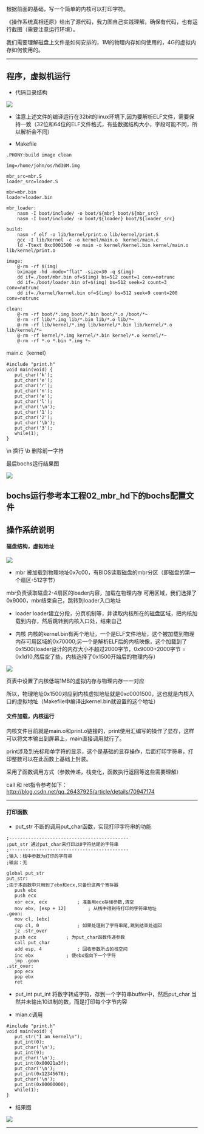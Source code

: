 根据前面的基础，写一个简单的内核可以打印字符。

《操作系统真相还原》给出了源代码，我力图自己实践理解，确保有代码，也有运行截图（需要注意运行环境）。

我们需要理解磁盘上文件是如何安排的，1M的物理内存如何使用的，4G的虚拟内存如何使用的。

---
## 程序，虚拟机运行

* 代码目录结构

![](../06_kernel_start/imgs/01.jpg)

* 注意上述文件的编译运行在32bit的linux环境下,因为要解析ELF文件，需要保持一致（32位和64位的ELF文件格式，有些数据结构大小，字段可能不同，所以解析会不同）

* Makefile
```
.PHONY:build image clean

img=/home/john/os/hd30M.img

mbr_src=mbr.S
loader_src=loader.S

mbr=mbr.bin
loader=loader.bin

mbr_loader:
	nasm -I boot/include/ -o boot/${mbr} boot/${mbr_src}
	nasm -I boot/include/ -o boot/${loader} boot/${loader_src}

build:
	nasm -f elf -o lib/kernel/print.o lib/kernel/print.S
	gcc -I lib/kernel -c -o kernel/main.o  kernel/main.c
	ld -Ttext 0xc0001500 -e main -o kernel/kernel.bin kernel/main.o lib/kernel/print.o

image:
	@-rm -rf $(img)
	bximage -hd -mode="flat" -size=30 -q $(img)
	dd if=./boot/mbr.bin of=$(img) bs=512 count=1 conv=notrunc
	dd if=./boot/loader.bin of=$(img) bs=512 seek=2 count=3 conv=notrunc
	dd if=./kernel/kernel.bin of=$(img) bs=512 seek=9 count=200 conv=notrunc

clean:
	@-rm -rf boot/*.img boot/*.bin boot/*.o /boot/*~
	@-rm -rf lib/*.img lib/*.bin lib/*.o lib/*~
	@-rm -rf lib/kernel/*.img lib/kernel/*.bin lib/kernel/*.o lib/kernel/*~
	@-rm -rf kernel/*.img kernel/*.bin kernel/*.o kernel/*~
	@-rm -rf *.o *.bin *.img *~

```

main.c（kernel）
```
#include "print.h"
void main(void) {
   put_char('k');
   put_char('e');
   put_char('r');
   put_char('n');
   put_char('e');
   put_char('l');
   put_char('\n');
   put_char('1');
   put_char('2');
   put_char('\b');
   put_char('3');
   while(1);
}
```

\n 换行
\b 删除前一字符

最后bochs运行结果图

![](../06_kernel_start/imgs/rs.jpg)

bochs运行参考本工程02_mbr_hd下的bochs配置文件
---

## 操作系统说明

#### 磁盘结构，虚拟地址
![](../06_kernel_start/imgs/disk.jpg)

* mbr
被加载到物理地址0x7c00，有BIOS读取磁盘的mbr分区（即磁盘的第一个扇区-512字节）

mbr负责读取磁盘2-4扇区的loader内容，加载在物理内存
可用区域，我们选择了0x9000，mbr结束自己，跳转到loader入口地址


* loader
loader建立分段，分页机制等，并读取内核所在的磁盘区域，把内核加载到内存，然后跳转到内核入口处，结束自己

* 内核
内核的kernel.bin有两个地址，一个是ELF文件地址，这个被加载到物理内存可用区域的0x70000;另一个是解析ELF后的内核映像，这个加载到了0x1500(loader设计的内存大小不超过2000字节，0x9000+2000字节 = 0x1d10,然后空了些，内核选择了0x1500开始后的物理内存）

![](../06_kernel_start/imgs/map.jpg)

页表中设置了内核低端1MB的虚拟内存与物理内存一一对应

所以，物理地址0x1500对应到内核虚拟地址就是0xc0001500，这也就是内核入口的虚拟地址（Makefile中编译出kernel.bin就设置的这个地址）

#### 文件加载，内核运行

内核文件目前就是main.o和print.o链接的，print使用汇编写的操作了显存，这样可以将文本输出到屏幕上，main直接调用就行了。

print涉及到光标和单字符的显示，这个是基础的显存操作，后面打印字符串，打印整数可以在此函数上基础上封装。

采用了函数调用方式（参数传递，栈变化，函数执行返回等这些需要理解）

call 和 ret指令参考如下：
http://blog.csdn.net/qq_26437925/article/details/70947174

---

#### 打印函数

* put_str
不断的调用put_char函数，实现打印字符串的功能

```
;--------------------------------------------
;put_str 通过put_char来打印以0字符结尾的字符串
;--------------------------------------------
;输入：栈中参数为打印的字符串
;输出：无

global put_str
put_str:
;由于本函数中只用到了ebx和ecx,只备份这两个寄存器
   push ebx
   push ecx
   xor ecx, ecx		      ; 准备用ecx存储参数,清空
   mov ebx, [esp + 12]	      ; 从栈中得到待打印的字符串地址 
.goon:
   mov cl, [ebx]
   cmp cl, 0		      ; 如果处理到了字符串尾,跳到结束处返回
   jz .str_over
   push ecx		      ; 为put_char函数传递参数
   call put_char
   add esp, 4		      ; 回收参数所占的栈空间
   inc ebx		      ; 使ebx指向下一个字符
   jmp .goon
.str_over:
   pop ecx
   pop ebx
   ret
```

* put_int
put\_int 将数字转成字符，存到一个字符串buffer中，然后put_char
当然并未输出10进制的数，而是打印每个字节内容


* mian.c调用
```
#include "print.h"
void main(void) {
   put_str("I am kernel\n");
   put_int(0);
   put_char('\n');
   put_int(9);
   put_char('\n');
   put_int(0x00021a3f);
   put_char('\n');
   put_int(0x12345678);
   put_char('\n');
   put_int(0x00000000);
   while(1);
}
```

* 结果图

![](../06_kernel_start/imgs/rs2.jpg)

---
